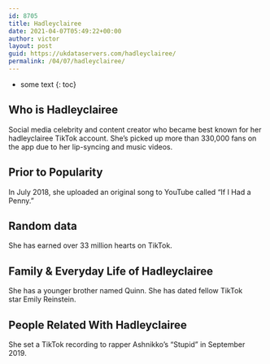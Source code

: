 ```yaml
---
id: 8705
title: Hadleyclairee
date: 2021-04-07T05:49:22+00:00
author: victor
layout: post
guid: https://ukdataservers.com/hadleyclairee/
permalink: /04/07/hadleyclairee/
---
```


* some text
{: toc}


## Who is Hadleyclairee



Social media celebrity and content creator who became best known for her hadleyclairee TikTok account. She&#8217;s picked up more than 330,000 fans on the app due to her lip-syncing and music videos. 

                
                
                
## Prior to Popularity



In July 2018, she uploaded an original song to YouTube called &#8220;If I Had a Penny.&#8221;

                
                
                
## Random data



She has earned over 33 million hearts on TikTok. 

                
                
                
## Family & Everyday Life of Hadleyclairee



She has a younger brother named Quinn. She has dated fellow TikTok star Emily Reinstein.

                
                
                
## People Related With Hadleyclairee



She set a TikTok recording to rapper Ashnikko&#8217;s &#8220;Stupid&#8221; in September 2019.

                
              
            
          
          
          